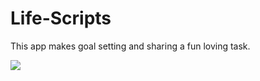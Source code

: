 # Life-Scripts

This app makes goal setting and sharing a fun loving task.

[![](https://cdn.rawgit.com/steverichey/google-play-badge-svg/master/img/en_get.svg)](https://play.google.com/store/apps/details?id=lifescript.infinity1087.android.com.google) 
